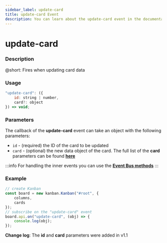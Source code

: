 ```yaml
---
sidebar_label: update-card
title: update-card Event
description: You can learn about the update-card event in the documentation of the DHTMLX JavaScript Kanban library. Browse developer guides and API reference, try out code examples and live demos, and download a free 30-day evaluation version of DHTMLX Kanban.
---
```


# update-card

### Description

@short: Fires when updating card data

### Usage

~~~jsx {}
"update-card": ({
	id: string | number,
	card?: object
}) => void;
~~~

### Parameters

The callback of the **update-card** event can take an object with the following parameters:

- `id` - (required) the ID of the card to be updated
- `card` - (optional) the new data object of the card. The full list of the **card** parameters can be found [**here**](api/config/js_kanban_cards_config.md)

:::info
For handling the inner events you can use the [**Event Bus methods**](api/api_overview.md/#event-bus-methods)
:::

### Example

~~~jsx {7-9}
// create Kanban
const board = new kanban.Kanban("#root", {
	columns,
	cards
});
// subscribe on the "update-card" event
board.api.on("update-card", (obj) => {
	console.log(obj);
});
~~~

**Change log**: The **id** and **card** parameters were added in v1.1